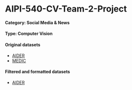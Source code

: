 # AIPI-540-CV-Team-2-Project

#### Category: Social Media & News
#### Type: Computer Vision


#### Original datasets

- [AIDER](https://drive.google.com/file/d/1sRY-7OwEc3BjYNv-rRpdlJms9e4HHf2V/view?usp=sharing)
- [MEDIC](https://drive.google.com/file/d/14HXw07u0b94k-CSmrq59tqoIm_g5JdW5/view?usp=sharing)

#### Filtered and formatted datasets
- [AIDER](https://drive.google.com/file/d/15w4mdKR9LHjPc5WCeUcswoI34_pzj41r/view?usp=sharing)
